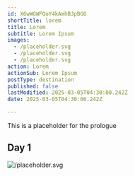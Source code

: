 ```yaml
---
id: X6wWGWFQoY4kAmhBJpBGO
shortTitle: lorem
title: Lorem
subtitle: Lorem Ipsum
images:
  - /placeholder.svg
  - /placeholder.svg
  - /placeholder.svg
action: Lorem
actionSub: Lorem Ipsum
postType: destination
published: false
lastModified: 2025-03-05T04:30:00.242Z
date: 2025-03-05T04:30:00.242Z

---
```


This is a placeholder for the prologue

## Day 1
![/placeholder.svg](/placeholder.svg)

